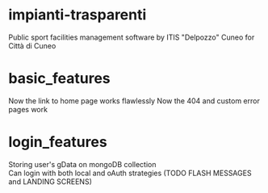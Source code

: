 # impianti-trasparenti
Public sport facilities management software by ITIS "Delpozzo" Cuneo for Città di Cuneo


# basic_features
Now the link to home page works flawlessly
Now the 404 and custom error pages work

# login_features
Storing user's gData on mongoDB collection                                    
Can login with both local and oAuth strategies (TODO FLASH MESSAGES and LANDING SCREENS)
